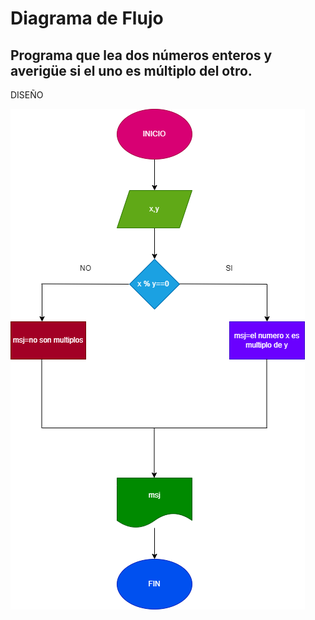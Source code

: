 # Diagrama de Flujo

## Programa que lea dos números enteros y averigüe si el uno es múltiplo del otro.
DISEÑO

![Diagrama de flujo](diagrama.png "Diagrama de Flujo")